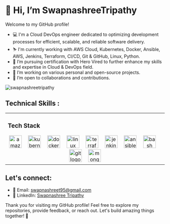 # 👋 Hi, I’m SwapnashreeTripathy
<!--<h1 align="center">Hi 👋, I'm Swapnashree Tripathy</h1>-->


Welcome to my GitHub profile! 
<!-- With expertise in various DevOps tools and technologies, I focus on streamlining workflows and enhancing system performance. Let's connect and build better software together! --->

- 💻 I'm a Cloud DevOps engineer dedicated to optimizing development processes for efficient, scalable, and reliable software  delivery. 
- :skier: I'm currently working with AWS Cloud, Kubernetes, Docker, Ansible, AWS, Jenkins, Terraform, CI/CD, Git & GitHub, Linux, Python.
- 🌱 I’m pursuing certification with Hero Vired to further enhance my skills and expertise in Cloud & DevOps field.
- 🔭 I’m working on various personal and open-source projects.
- 🤝 I’m open to collaborations and contributions.

<!-- 
## About Me
- 👀 I’m interested in Cloud and DevOps.
- 🌱 I’m currently learning DevOps
- 💞️ I’m looking to collaborate on ...
- 📫 How to reach me ...
- 😄 Pronouns: ...
- ⚡ Fun fact: ...

--->


<p align="left"> <img src="https://komarev.com/ghpvc/?username=swapnashreetripathy&label=Profile%20views&color=0e75b6&style=flat" alt="swapnashreetripathy" /> </p>

## Technical Skills :  
<table><tr><td valign="top" width="60%">



###     Tech Stack  
<div align="center">
  <img src="https://skillicons.dev/icons?i=aws" height="40" alt="amazonwebservices logo"  />
  <img width="12" />
  <img src="https://skillicons.dev/icons?i=kubernetes" height="40" alt="kubernetes logo"  />
  <img width="12" />
  <img src="https://cdn.simpleicons.org/docker/2496ED" height="40" alt="docker logo"  />
  <img width="12" />
  <img src="https://cdn.jsdelivr.net/gh/devicons/devicon/icons/linux/linux-original.svg" height="40" alt="linux logo"  />
  <img width="12" />
  <img src="https://cdn.jsdelivr.net/gh/devicons/devicon/icons/terraform/terraform-original.svg" height="40" alt="terraform logo"  />
  <img width="12" />
  <img src="https://skillicons.dev/icons?i=jenkins" height="40" alt="jenkins logo"  />
  <img width="12" />
  <img src="https://cdn.jsdelivr.net/gh/devicons/devicon/icons/ansible/ansible-original.svg" height="40" alt="ansible logo"  />
  <img width="12" />
  <img src="https://skillicons.dev/icons?i=bash" height="40" alt="bash logo"  />
  <img width="12" />
  <img src="https://cdn.jsdelivr.net/gh/devicons/devicon/icons/git/git-original.svg" height="40" alt="git logo"  />
  <img width="12" />
  <img src="https://skillicons.dev/icons?i=mongodb" height="40" alt="mongodb logo"  />
</div>



</td></tr></table>

<!--## Get in Touch --->

## Let's connect:

- 📧 Email: swapnashreet95@gmail.com
- 💬 LinkedIn: [Swapnashree Tripathy](https://www.linkedin.com/in/swapnashreetripathy)

<!-- ## Thank You --->

Thank you for visiting my GitHub profile! Feel free to explore my repositories, provide feedback, or reach out. Let's build amazing things together! 🚀


<!---
SwapnashreeTripathy/SwapnashreeTripathy is a ✨ special ✨ repository because its `README.md` (this file) appears on your GitHub profile.
You can click the Preview link to take a look at your changes.
--->
